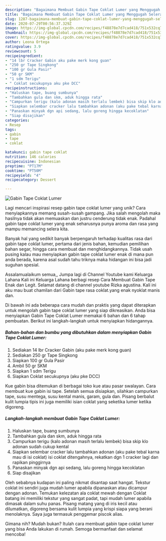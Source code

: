 ```yaml
---
description: "Bagaimana Membuat Gabin Tape Coklat Lumer yang Menggugah Selera"
title: "Bagaimana Membuat Gabin Tape Coklat Lumer yang Menggugah Selera"
slug: 1287-bagaimana-membuat-gabin-tape-coklat-lumer-yang-menggugah-selera
date: 2020-07-29T00:56:37.329Z
image: https://img-global.cpcdn.com/recipes/f48878e7d7cad418/751x532cq70/gabin-tape-coklat-lumer-foto-resep-utama.jpg
thumbnail: https://img-global.cpcdn.com/recipes/f48878e7d7cad418/751x532cq70/gabin-tape-coklat-lumer-foto-resep-utama.jpg
cover: https://img-global.cpcdn.com/recipes/f48878e7d7cad418/751x532cq70/gabin-tape-coklat-lumer-foto-resep-utama.jpg
author: Leona Ortega
ratingvalue: 3.9
reviewcount: 5
recipeingredient:
- "14 lbr Cracker Gabin aku pake merk kong guan"
- "250 gr Tape Singkong"
- "100 gr Gula Pasir"
- "50 gr SKM"
- "1 sdm Terigu"
- " Coklat secukupnya aku pke DCC"
recipeinstructions:
- "Haluskan tape, buang sumbunya"
- "Tambahkan gula dan skm, aduk hingga rata"
- "Campurkan terigu (kalo adonan masih terlalu lembek) bisa skip klo adonan sudah cukup kental"
- "Siapkan selembar cracker lalu tambahkan adonan (aku pake tebal karna mau di isi coklat) isi coklat ditengahnya, rekatkan dgn 1 cracker lagi dan rapikan pinggirnya"
- "Panaskan minyak dgn api sedang, lalu goreng hingga kecoklatan"
- "Siap disajikan"
categories:
- Resep
tags:
- gabin
- tape
- coklat

katakunci: gabin tape coklat 
nutrition: 146 calories
recipecuisine: Indonesian
preptime: "PT17M"
cooktime: "PT50M"
recipeyield: "4"
recipecategory: Dessert

---
```



![Gabin Tape Coklat Lumer](https://img-global.cpcdn.com/recipes/f48878e7d7cad418/751x532cq70/gabin-tape-coklat-lumer-foto-resep-utama.jpg)

Lagi mencari inspirasi resep gabin tape coklat lumer yang unik? Cara menyiapkannya memang susah-susah gampang. Jika salah mengolah maka hasilnya tidak akan memuaskan dan justru cenderung tidak enak. Padahal gabin tape coklat lumer yang enak seharusnya punya aroma dan rasa yang mampu memancing selera kita.

Banyak hal yang sedikit banyak berpengaruh terhadap kualitas rasa dari gabin tape coklat lumer, pertama dari jenis bahan, kemudian pemilihan bahan segar, hingga cara membuat dan menghidangkannya. Tidak usah pusing kalau mau menyiapkan gabin tape coklat lumer enak di mana pun anda berada, karena asal sudah tahu triknya maka hidangan ini bisa jadi suguhan spesial.

Assalamualaikum semua,, Jumpa lagi di Channel Youtube kami Keluarga Lahana Kali ini Keluarga Lahana berbagi resep Cara Membuat Gabin Tape Enak dan Legit. Selamat datang di channel youtube Rizka agustina. Kali ini aku mau buat chamilan dari Gabin tape rasa coklat.yang enak nyoklat manis dan.


Di bawah ini ada beberapa cara mudah dan praktis yang dapat diterapkan untuk mengolah gabin tape coklat lumer yang siap dikreasikan. Anda bisa menyiapkan Gabin Tape Coklat Lumer memakai 6 bahan dan 6 tahap pembuatan. Berikut ini langkah-langkah untuk menyiapkan hidangannya.

<!--inarticleads1-->

##### Bahan-bahan dan bumbu yang dibutuhkan dalam menyiapkan Gabin Tape Coklat Lumer:

1. Sediakan 14 lbr Cracker Gabin (aku pake merk kong guan)
1. Sediakan 250 gr Tape Singkong
1. Siapkan 100 gr Gula Pasir
1. Ambil 50 gr SKM
1. Siapkan 1 sdm Terigu
1. Siapkan  Coklat secukupnya (aku pke DCC)


Kue gabin bisa ditemukan di berbagai toko kue atau pasar swalayan. Cara membuat kue gabin isi tape. Setelah semua disiapkan, silahkan campurkan tape, susu mentega, susu kental manis, garam, gula dan. Pisang berbalut kulit lumpia tipis ini juga memiliki isian coklat yang seketika lumer ketika digoreng. 

<!--inarticleads2-->

##### Langkah-langkah membuat Gabin Tape Coklat Lumer:

1. Haluskan tape, buang sumbunya
1. Tambahkan gula dan skm, aduk hingga rata
1. Campurkan terigu (kalo adonan masih terlalu lembek) bisa skip klo adonan sudah cukup kental
1. Siapkan selembar cracker lalu tambahkan adonan (aku pake tebal karna mau di isi coklat) isi coklat ditengahnya, rekatkan dgn 1 cracker lagi dan rapikan pinggirnya
1. Panaskan minyak dgn api sedang, lalu goreng hingga kecoklatan
1. Siap disajikan


Oleh sebabnya kudapan ini paling nikmat disantap saat hangat. Tekstur coklat ini sendiri juga mudah lumer apabila dipanaskan atau dicampur dengan adonan. Temukan kelezatan ala coklat mewah dengan Coklat batang ini memiliki tekstur yang sangat padat, tapi mudah lumer apabila dimasak dalam suhu panas. Pisang matang yang di iris kecil atau dilumatkan, digoreng bersama kulit lumpia yang krispi siapa yang berani menolaknya. Saya juga termasuk penggemar piscok alias. 

Gimana nih? Mudah bukan? Itulah cara membuat gabin tape coklat lumer yang bisa Anda lakukan di rumah. Semoga bermanfaat dan selamat mencoba!
